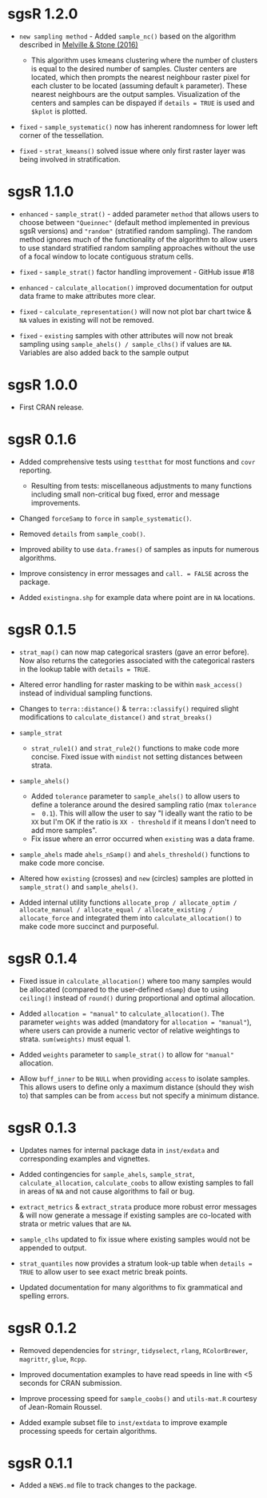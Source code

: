# sgsR 1.2.0

* `new sampling method` - Added `sample_nc()` based on the algorithm described in [Melville & Stone (2016)](https://doi.org/10.1080/00049158.2016.1218265)

    * This algorithm uses kmeans clustering where the number of clusters is equal to the desired number of samples. Cluster centers are located, which then prompts the nearest neighbour raster pixel for each cluster to be located (assuming default `k` parameter). These nearest neighbours are the output samples. Visualization of the centers and samples can be dispayed if `details = TRUE` is used and `$kplot` is plotted.

* `fixed` - `sample_systematic()` now has inherent randomness for lower left corner of the tessellation.

* `fixed` - `strat_kmeans()` solved issue where only first raster layer was being involved in stratification.

# sgsR 1.1.0

* `enhanced` - `sample_strat()` - added parameter `method` that allows users to choose between `"Queinnec"` (default method implemented in previous sgsR versions) and `"random"` (stratified random sampling). The random method ignores much of the functionality of the algorithm to allow users to use standard stratified random sampling approaches without the use of a focal window to locate contiguous stratum cells.

* `fixed` - `sample_strat()` factor handling improvement - GitHub issue #18

* `enhanced` -  `calculate_allocation()` improved documentation for output data frame to make attributes more clear.

* `fixed` - `calculate_representation()` will now not plot bar chart twice & `NA` values in existing will not be removed.

* `fixed` - `existing` samples with other attributes will now not break sampling using `sample_ahels() / sample_clhs()` if values are `NA`. Variables are also added back to the sample output

# sgsR 1.0.0

* First CRAN release.

# sgsR 0.1.6

* Added comprehensive tests using `testthat` for most functions and `covr` reporting.

  - Resulting from tests: miscellaneous adjustments to many functions including small non-critical bug fixed, error and message improvements.
  
* Changed `forceSamp` to `force` in `sample_systematic()`.

* Removed `details` from `sample_coob()`.

* Improved ability to use `data.frames()` of samples as inputs for numerous algorithms.

* Improve consistency in error messages and `call. = FALSE` across the package.

* Added `existingna.shp` for example data where point are in `NA` locations.

# sgsR 0.1.5

* `strat_map()` can now map categorical srasters (gave an error before). Now also returns the categories associated with the categorical rasters in the lookup table with `details = TRUE`.

* Altered error handling for raster masking to be within `mask_access()` instead of individual sampling functions.

* Changes to `terra::distance()` & `terra::classify()` required slight modifications to `calculate_distance()` and `strat_breaks()`

* `sample_strat`
  - `strat_rule1()` and `strat_rule2()` functions to make code more concise. Fixed issue with `mindist` not setting distances between strata.

* `sample_ahels()`
  - Added `tolerance` parameter to `sample_ahels()` to allow users to define a tolerance around the desired sampling ratio (max `tolerance =  0.1`). This will allow the user to say "I ideally want the ratio to be `XX` but I'm OK if the ratio is `XX - threshold` if it means I don't need to add more samples".
  - Fix issue where an error occurred when `existing` was a data frame. 
  
* `sample_ahels` made `ahels_nSamp()` and `ahels_threshold()` functions to make code more concise.

* Altered how `existing` (crosses) and `new` (circles) samples are plotted in `sample_strat()` and `sample_ahels()`.

* Added internal utility functions `allocate_prop / allocate_optim / allocate_manual / allocate_equal / allocate_existing / allocate_force` and integrated them into `calculate_allocation()` to make code more succinct and purposeful.

# sgsR 0.1.4

* Fixed issue in `calculate_allocation()` where too many samples would be allocated (compared to the user-defined `nSamp`) due to using `ceiling()` instead of `round()` during proportional and optimal allocation.

* Added `allocation = "manual"` to `calculate_allocation()`. The parameter `weights` was added (mandatory for `allocation = "manual"`), where users can provide a numeric vector of relative weightings to strata. `sum(weights)` must equal 1.

* Added `weights` parameter to `sample_strat()` to allow for `"manual"` allocation.

* Allow `buff_inner` to be `NULL` when providing `access` to isolate samples. This allows users to define only a maximum distance (should they wish to) that samples can be from `access` but not specify a minimum distance.

# sgsR 0.1.3

* Updates names for internal package data in `inst/exdata` and corresponding examples and vignettes.

* Added contingencies for `sample_ahels`, `sample_strat`, `calculate_allocation`, `calculate_coobs` to
allow existing samples to fall in areas of `NA` and not cause algorithms to fail or bug.

* `extract_metrics` & `extract_strata` produce more robust error messages & will now generate a message if 
existing samples are co-located with strata or metric values that are `NA`.

* `sample_clhs` updated to fix issue where existing samples would not be appended to output.

* `strat_quantiles` now provides a stratum look-up table when `details = TRUE` to allow user to see exact metric break
points.

* Updated documentation for many algorithms to fix grammatical and spelling errors.

# sgsR 0.1.2

* Removed dependencies for `stringr`, `tidyselect`, `rlang`, `RColorBrewer`, `magrittr`, `glue`, `Rcpp`.

* Improved documentation examples to have read speeds in line with <5 seconds for CRAN submission.

* Improve processing speed for `sample_coobs()` and `utils-mat.R` courtesy of Jean-Romain Roussel.

* Added example subset file to `inst/extdata` to improve example processing speeds for certain algorithms.

# sgsR 0.1.1

* Added a `NEWS.md` file to track changes to the package.
